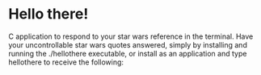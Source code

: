 # Hello there!

C application to respond to your star wars reference in the terminal. Have your uncontrollable star wars quotes answered, simply by installing and running the ./hellothere executable, or install as an application and type hellothere to receive the following:



